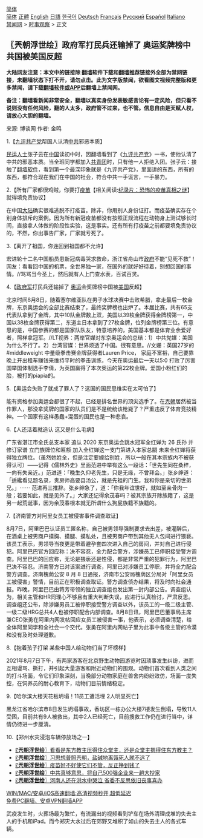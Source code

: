  <!-- 面包屑导航 --> <div class="breadcrumb"><!-- GTranslate: https://gtranslate.io/ -->  <div class="switcher notranslate">  <div class="selected">  <a href="#" onclick="return false;"> 简体</a>  </div>  <div class="option">  <a href="https://www.bannedbook.org" onclick="doGTranslate('zh-CN|zh-CN');jQuery('div.switcher div.selected a').html(jQuery(this).html());return false;" title="简体中文" class="nturl selected"> 简体</a>  <a href="https://www.bannedbook.org/zh-tw/" onclick="doGTranslate('zh-CN|zh-TW');jQuery('div.switcher div.selected a').html(jQuery(this).html());return false;" title="繁體中文" class="nturl"> 正體</a>  <a href="https://www.bannedbook.org/en/" onclick="doGTranslate('zh-CN|en');jQuery('div.switcher div.selected a').html(jQuery(this).html());return false;" title="English" class="nturl"> English</a>  <a href="https://www.bannedbook.org/ja/" onclick="doGTranslate('zh-CN|ja');jQuery('div.switcher div.selected a').html(jQuery(this).html());return false;" title="日本語" class="nturl"> 日語</a>  <a href="https://www.bannedbook.org/ko/" onclick="doGTranslate('zh-CN|ko');jQuery('div.switcher div.selected a').html(jQuery(this).html());return false;" title="한국어" class="nturl"> 한국어</a>  <a href="https://www.bannedbook.org/de/" onclick="doGTranslate('zh-CN|de');jQuery('div.switcher div.selected a').html(jQuery(this).html());return false;" title="Deutsch" class="nturl"> Deutsch</a>  <a href="https://www.bannedbook.org/fr/" onclick="doGTranslate('zh-CN|fr');jQuery('div.switcher div.selected a').html(jQuery(this).html());return false;" title="Français" class="nturl"> Français</a>  <a href="https://www.bannedbook.org/ru/" onclick="doGTranslate('zh-CN|ru');jQuery('div.switcher div.selected a').html(jQuery(this).html());return false;" title="Русский" class="nturl"> Русский</a>  <a href="https://www.bannedbook.org/es/" onclick="doGTranslate('zh-CN|es');jQuery('div.switcher div.selected a').html(jQuery(this).html());return false;" title="Español" class="nturl"> Español</a>  <a href="https://www.bannedbook.org/it/" onclick="doGTranslate('zh-CN|it');jQuery('div.switcher div.selected a').html(jQuery(this).html());return false;" title="Italiano" class="nturl"> Italiano</a>  </div>  </div>      <div class='breadcrumb-sub'><!-- Breadcrumb NavXT 6.3.0 --> <a href="https://www.bannedbook.org/" class="home">禁闻网</a> &gt; <a href="https://www.bannedbook.org/bnews/ssgc/" class="category">时事观察</a> &gt; 正文</div></div><h2>〖兲朝浮世绘〗政府军打民兵还输掉了 奥运奖牌榜中共国被美国反超</h2> <p class="notice"><b>大陆网友注意：本文中的链接除 <a href="https://github.com/bannedbook/fanqiang" >翻墙</a>软件下载和<a href="https://github.com/killgcd/justmysocks/blob/master/README.md">翻墙推荐</a>链接外全部为禁网链接，未翻墙状态下打不开，请勿点击。此为文字版禁闻，欲看图文视频完整版和更多禁闻，请下载<a href="https://github.com/bannedbook/fanqiang">翻墙软件或APP</a>后翻墙上禁闻网。</p><p>备注：翻墙看新闻非常安全，翻墙以真实身份发表敏感言论有一定风险，但只看不说则没有任何风险，翻的人太多，政府管不过来，也不管。信息自由是天赋人权，请放心大胆的翻墙。</b></p>  <div class="entry"> <p>来源:&nbsp;博谈网                            作者:&nbsp;金鸣                           </p> <p>1.【<span class='wp_keywordlink'><a href="https://www.bannedbook.org/forum2/topic2.html" title="《九评共产党》" target="_blank">九评</a></span><a href="https://www.bannedbook.org/bnews/tag/%e5%85%b1%e4%ba%a7%e5%85%9a/" class="st_tag internal_tag" rel="tag" title="标签 共产党 下的日志">共产党</a>帮国人认清<a href="https://www.bannedbook.org/bnews/tag/%e4%b8%ad%e5%85%b1/" class="st_tag internal_tag" rel="tag" title="标签 中共 下的日志">中共</a>邪恶本质】</p> <p></p> <p><span class='wp_keywordlink'><a href="https://www.bannedbook.org/forum9/" title="民运人士看法轮功" target="_blank">民运人士</a></span>张子云在<span class='wp_keywordlink_affiliate'><a href="https://www.bannedbook.org/" title="中国" target="_blank">中国</a></span>读初中时，因翻墙看到了《<span class='wp_keywordlink'><a href="https://www.bannedbook.org/forum2/topic2.html" title="九评共产党" target="_blank">九评共产党</a></span>》一书，使他认清了中共的邪恶本质。当全班同学都加入<a href="https://www.bannedbook.org/bnews/tag/%e5%85%b1%e9%9d%92%e5%9b%a2/" class="st_tag internal_tag" rel="tag" title="标签 共青团 下的日志">共青团</a>时，只有他一人拒绝入团。张子云：接触了<span class='wp_keywordlink'><a href="https://www.bannedbook.org/forum23/" title="翻墙软件下载 如何翻墙 翻墙网站" target="_blank">翻墙软件</a></span>，看到第一个最深印象就是《九评共产党》，里面讲的东西，所有的东西，都符合现在我们在中国的社会，符合中共一手谎言，一手暴力。</p> <p>2.【所有厂家都很鸡贼，你要打<span class='wp_keywordlink'><a href="https://www.bannedbook.org/bnews/tculture/20160630/551027.html" title="疫苗" target="_blank">疫苗</a></span>【相关阅读:<a href='https://www.bannedbook.org/bnews/topimagenews/20180408/925060.html' target='_blank'>纪录片：恐怖的疫苗真相之谜</a>】就得填免责协议】</p> <p></p> <p>在中国<span class='wp_keywordlink_affiliate'><a href="https://www.bannedbook.org/" title="大陆" target="_blank">大陆</a></span>确实很难逃脱不打疫苗。除非，你用别人身份证打。而疫苗确实存在个别身体排斥的案例。因为所有新冠疫苗都没有按照正规流程在动物身上测试够长时间，直接拿人体做的阶段性实验，这是事实。还有所有打疫苗之前都要填免责协议的，不然，你出事告厂家，厂家就亏死了。</p> <p>3.【离开了祖国，你连回到祖国都不允许】</p>  <p></p> <p>宏进轮十二名中国船员患新冠病毒哭求救命，浙江省舟山市<a href="https://www.bannedbook.org/bnews/tag/%e6%94%bf%e5%ba%9c/" class="st_tag internal_tag" rel="tag" title="标签 政府 下的日志">政府</a>不能“见死不救”！网友：看看回中国的机票，全世界独一家，在国外的就好好待着，别想回国的事情。//骂骂当今圣上，然后就有人上门查水表，百试百灵。</p> <p>4.【<a href="https://www.bannedbook.org/bnews/tag/%E6%94%BF%E5%BA%9C%E5%86%9B/" class="st_tag internal_tag" rel="tag" title="标签 政府军 下的日志">政府军</a>打民兵还输掉了 <a href="https://www.bannedbook.org/bnews/tag/%e5%a5%a5%e8%bf%90/" class="st_tag internal_tag" rel="tag" title="标签 奥运 下的日志">奥运</a>会奖牌榜中国被<a href="https://www.bannedbook.org/bnews/tag/%e7%be%8e%e5%9b%bd/" class="st_tag internal_tag" rel="tag" title="标签 美国 下的日志">美国</a>反超】</p> <p></p> <p>北京时间8月8日，随着塞尔维亚队在男子水球决赛中击败希腊，拿走最后一枚金牌，东京奥运会的全部比赛结束了，最终奖牌榜也出炉了。本届比赛，共有65支代表队拿到了金牌，其中10队金牌数上双，美国以39枚金牌获得金牌榜第一，中国以38枚金牌获得第二，东道主日本拿到了27枚金牌，位列金牌榜第三位。有意思的是，中国参赛的都是国家队队友，特意培养的，美国基本都是体育业余爱好者，照样拿冠军。//LT视界：两岸官媒对东京奥运会的总结：1）中共党媒：美国为什么不行了。2）台湾官媒：世界烦透了中国。很有意思。//文姗：英国27岁的 #middleweight 中量级拳击赛金牌获得者Lauren Price， 家庭不富裕，自己要靠晚上开出租车赚钱来维持平时的拳击训练，今天在奥运最后一天以5:0 打败了厉害国举国体制选手李倩，为英国赢得了本次奥运的第22枚金牌。爱国小粉红们的脸，被打的piapia的。</p> <p>5.【奥运会失败了就成了罪人了？这国的国民思维实在太可怕了】</p> <p></p> <p>能有资格参加奥运会都很了不起，已经是排名世界的顶尖选手了。在<a href="https://www.bannedbook.org/bnews/tag/%e5%85%b2%e6%9c%9d/" class="st_tag internal_tag" rel="tag" title="标签 兲朝 下的日志">兲朝</a>居然被当作罪人，那没拿奖牌的国家的队员们是不是统统该枪毙了？严重违反了体育竞技精神。一个国家有这样愚蠢+混蛋的国民也是一种悲哀。</p>  <p>6.【人还活着就追认 这又是什么毛病】</p> <p></p> <p>广东省湛江市全氏总支本家 追认 2020 东京奥运会跳水冠军全红婵为 26 氏孙 并修订家谱 立门族牌位和匾额 加入全红婵这一支门第进入本家总嗣 未来全红婵将获得独立牌位。（虽然她姓全，但是注定要嫁给别姓，所以一般在其本宗族内不被获得认可）——记得《儒林外史》里面范进中举有这么一段话：「世先生同在桑梓，一向有失亲近。」范进道：「晚生久仰老先生，只是无缘，不曾拜会。」张乡绅道：「适纔看见题名录，贵房师高要县汤公，就是先祖的门生。我和你是亲切的世弟兄。」⋯⋯ 范进再三推辞。张乡绅急了，道：「你我年谊世好，就如至亲骨肉一般；若要如此，就是见外了。」大家还记得余茂春吗？被其宗族开除族籍了，这是另一起荒诞事，因为余茂春根本就无所谓什么狗屁族籍不族籍的。</p> <p>7.【济南警方对阿里女员工被侵害事件调查取证】</p> <p></p> <p>8月7日，阿里巴巴认证员工匿名称，自己被男领导强制要求去出差，被灌醉后，在酒桌上被男商户摸胸、摸腿、摸私处，且被男商户带到其他无人包间进行猥亵。该员工表示，男领导当夜更是带着避孕套四次进入自己的房间，并对自己进行侵犯。阿里巴巴官方回应称：决不容忍，全力配合警方，涉嫌员工已停职接受警方调查。阿里巴巴的回应称，无论是猥亵还是性侵，都是非常严重的犯罪行为，阿里巴巴决不容忍。济南警方已对该案进行调查，阿里已对涉嫌员工停职，并将全力配合警方调查。济南槐荫公安 8 月 8 日通报，济南市公安局槐荫区分局对「阿里女员工被侵害」警情，目前正在积极调查取证。警方调查侦办结果，将及时向社会通报。昨晚，阿里巴巴由蒋芳带领的独立调查组也发出第一封内部公告。调查组认为，相关主管和HR同理心不够且有重大判断失误，应进行认真检讨，严肃反思。调查组还公布，除涉嫌男员工被停职接受警方调查以外，该员工的一级二级主管、一级二级HRG总共4人也被停职配合内部调查。8月8日讯，阿里巴巴董事局主席兼CEO张勇在阿里内网发帖回应女员工被侵害一事，他表示，必须调查清楚，给全体阿里同学和全社会一个交代。张勇在阿里内网帖子里为此事中各级主管的冷漠和没有及时处理道歉。</p> <p>8.【抱着孩子打架 某些中国人给动物们当了坏榜样】</p> <p></p>  <p>2021年8月7日下午，有两家游客在北京野生动物园游览时因琐事发生纠纷，进而互相谩骂、撕打，并引起大量游客和附近动物们的围观。动物们首次看到人类之间的打斗场面，令它们印象深刻，当晚部分动物家庭在兽舍内纷纷效仿，场面一度失控，在饲养员的耐心教育下，动物们目前情绪稳定。</p> <p>9.【哈尔滨大楼天花板坍塌！11员工遭活埋 2人明显死亡】</p> <p></p> <p>黑龙江省哈尔滨市8日发生坍塌事故，香坊区一栋办公大楼7楼发生倒塌，导致11人受困，目前共有9人被救出，其中2人已经死亡，目前搜救工作仍在进行当中，详情仍待进一步厘清。</p> <p>10.【郑州水灾浸泡车辆停放场之一】</p> <p></p> <ul class='op-related-articles' title='相关阅读'> <li><a href='https://www.bannedbook.org/bnews/ssgc/20210807/1601923.html' target='_blank'>〖<b>兲朝浮世绘</b>〗看看是东方教主压得住众堂主，还是众堂主摁得住东方教主？</a></li> <li><a href='https://www.bannedbook.org/bnews/ssgc/20210806/1601246.html' target='_blank'>〖<b>兲朝浮世绘</b>〗习思想普照兲朝，盐碱地离饿死人就不远了</a></li> <li><a href='https://www.bannedbook.org/bnews/ssgc/20210805/1600492.html' target='_blank'>〖<b>兲朝浮世绘</b>〗疫苗好不好使它们不管，反正挣到钱了</a></li> <li><a href='https://www.bannedbook.org/bnews/ssgc/20210804/1599808.html' target='_blank'>〖<b>兲朝浮世绘</b>〗中共真够意思，将自己500强企业来一趟大抄家</a></li> <li><a href='https://www.bannedbook.org/bnews/ssgc/20210803/1599126.html' target='_blank'>〖<b>兲朝浮世绘</b>〗河南人还在洪水中哭泣 省委不反思依旧丧事喜办</a></li> </ul> <p class="texttj"> <a href="https://github.com/bannedbook/fanqiang/wiki/V2ray%E6%9C%BA%E5%9C%BA" target="_blank">WIN/MAC/安卓/iOS高速翻墙:高清视频秒开,超低延迟</a><br/> <a href="https://github.com/bannedbook/fanqiang/wiki/%E7%A6%81%E9%97%BB%E7%BD%91%E5%AE%89%E5%8D%93%E7%BF%BB%E5%A2%99%E6%96%B0%E9%97%BBAPP" target="_blank">免费PC翻墙、安卓VPN翻墙APP</a></p><p>武疫发生时，火葬场最为繁忙，有流漏出的视频看到铲车在场外清理成堆的失去主人的手机和iPad。而今郑灾大水过后在郊野又堆积了如山的失去主人的各式车辆。</p> <a name='sharetosocial'></a>  <div style="margin-bottom:5px;padding-bottom:5px;clear:both"> <div id="archive-pix-1" class="banner-ads"> <!-- AuctionX Display platform tag START --> <div id="26318x728x90x621x_ADSLOT2" clicktrack="%%CLICK_URL_ESC%%"></div> <!-- AuctionX Display platform tag END --> </div> <div id="archive-pix-2" class="banner-ads"> <!-- AuctionX Display platform tag START --> <div id="26315x300x250x621x_ADSLOT2" clicktrack="%%CLICK_URL_ESC%%"></div> <!-- AuctionX Display platform tag END --> </div> </div>  <div id="archive-pix-1" class="banner-ads"> <!-- AuctionX Display platform tag START --> <div id="26318x728x90x621x_ADSLOT3" clicktrack="%%CLICK_URL_ESC%%"></div> <!-- AuctionX Display platform tag END --> </div> </div><!--END ENTRY--> 